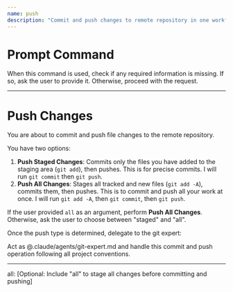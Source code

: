 ```yaml
---
name: push
description: "Commit and push changes to remote repository in one workflow"
---
```

# Prompt Command

When this command is used, check if any required information is missing. If so, ask the user to provide it. Otherwise, proceed with the request.

---

# Push Changes

You are about to commit and push file changes to the remote repository.

You have two options:
1.  **Push Staged Changes**: Commits only the files you have added to the staging area (`git add`), then pushes. This is for precise commits. I will run `git commit` then `git push`.
2.  **Push All Changes**: Stages all tracked and new files (`git add -A`), commits them, then pushes. This is to commit and push all your work at once. I will run `git add -A`, then `git commit`, then `git push`.

If the user provided `all` as an argument, perform **Push All Changes**.
Otherwise, ask the user to choose between "staged" and "all".

Once the push type is determined, delegate to the git expert:

Act as @.claude/agents/git-expert.md and handle this commit and push operation following all project conventions.

---
all: [Optional: Include "all" to stage all changes before committing and pushing]
